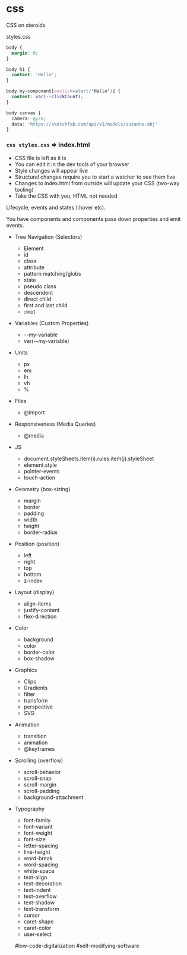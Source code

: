 # css
CSS on steroids

styles.css
```css
body {
  margin: 0;
}

body h1 {
  content: 'Hello';
}

body my-component[onclick=alert('Hello')] {
  content: var(--clickCount);
}

body canvas {
  camera: gyro;
  data: 'https://sketchfab.com/api/v1/models/suzanne.obj'
}
```

### `css styles.css` => index.html
- CSS file is left as it is
- You can edit it in the dev tools of your browser
- Style changes will appear live
- Structural changes require you to start a watcher to see them live
- Changes to index.html from outside will update your CSS (two-way tooling)
- Take the CSS with you, HTML not needed

Lifecycle, events and states (:hover etc).

You have components and components pass down properties and emit events.

- Tree Navigation (Selectors)
  - Element
  - id
  - class
  - attribute
  - pattern matching/globs
  - state
  - pseudo class
  - descendent
  - direct child
  - first and last child
  - :root
- Variables (Custom Properties)
  - --my-variable
  - var(--my-variable)
- Units
  - px
  - em
  - lh
  - vh
  - %
- Files
  - @import
- Responsiveness (Media Queries)
  - @media
- JS
  - document.styleSheets.item(i).rules.item(j).styleSheet
  - element.style
  - pointer-events
  - touch-action
- Geometry (box-sizing)
  - margin
  - border
  - padding
  - width
  - height
  - border-radius
- Position (position)
  - left
  - right
  - top
  - bottom
  - z-index
- Layout (display)
  - align-items
  - justify-content
  - flex-direction
- Color
  - background
  - color
  - border-color
  - box-shadow
- Graphics
  - Clips
  - Gradients
  - filter
  - transform
  - perspective
  - SVG
- Animation
  - transition
  - animation
  - @keyframes
- Scrolling (overflow)
  - scroll-behavior
  - scroll-snap
  - scroll-margin
  - scroll-padding
  - background-attachment
- Typography
  - font-family
  - font-variant
  - font-weight
  - font-size
  - letter-spacing
  - line-height
  - word-break
  - word-spacing
  - white-space
  - text-align
  - text-decoration
  - text-indent
  - text-overflow
  - text-shadow
  - text-transform
  - cursor
  - caret-shape
  - caret-color
  - user-select
  
  #low-code-digitalization #self-modifying-software
